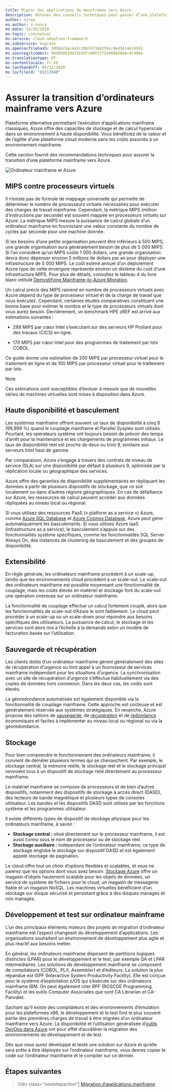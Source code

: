 ```yaml
---
title: Migrer des applications de mainframes vers Azure
description: Obtenez des conseils techniques pour passer d’une plateforme mainframe aux capacités de stockage et de calcul hyperscale d’Azure dans un environnement à haute disponibilité.
author: njray
ms.author: v-nanra
ms.date: 12/26/2018
ms.topic: conceptual
ms.service: cloud-adoption-framework
ms.subservice: migrate
ms.openlocfilehash: 3d50dc6ec4a2c20b7d73bd2f0cc0ed3414e24581
ms.sourcegitcommit: 60d8b863d431b5d7c005f2f14488620b6c4c49be
ms.translationtype: HT
ms.contentlocale: fr-FR
ms.lasthandoff: 05/12/2020
ms.locfileid: "83217640"
---
```

<!-- cSpell:ignore njray nanra vCPUs Proliant Sysplex IPLs DASDs LPARs ISPF Panvalet -->

# <a name="make-the-switch-from-mainframes-to-azure"></a>Assurer la transition d’ordinateurs mainframe vers Azure

Plateforme alternative permettant l’exécution d’applications mainframe classiques, Azure offre des capacités de stockage et de calcul hyperscale dans un environnement à haute disponibilité. Vous bénéficiez de la valeur et de l’agilité d’une plateforme cloud moderne sans les coûts associés à un environnement mainframe.

Cette section fournit des recommandations techniques pour assurer la transition d’une plateforme mainframe vers Azure.

![Ordinateur mainframe et Azure](../../_images/mainframe-migration/make-the-switch.png)

<!-- docsTest:ignore "vs. vCPUs" -->

## <a name="mips-vs-vcpus"></a>MIPS contre processeurs virtuels

Il n’existe pas de formule de mappage universelle qui permette de déterminer le nombre de processeurs virtuels nécessaires pour exécuter des charges de travail mainframe. Cependant, la métrique MIPS (million d’instructions par seconde) est souvent mappée en processeurs virtuels sur Azure. La métrique MIPS mesure la puissance de calcul globale d’un ordinateur mainframe en fournissant une valeur constante du nombre de cycles par seconde pour une machine donnée.

Si les besoins d’une petite organisation peuvent être inférieurs à 500 MIPS, une grande organisation aura généralement besoin de plus de 5 000 MIPS. Si l’on considère qu’un MIPS coûte 1 000 dollars, une grande organisation devra donc dépenser environ 5 millions de dollars par an pour déployer une infrastructure de 5 000 MIPS. Le coût estimé annuel d’un déploiement Azure type de cette envergure représente environ un dixième du coût d’une infrastructure MIPS. Pour plus de détails, consultez le tableau 4 du livre blanc intitulé [Demystifying Mainframe-to-Azure Migration](https://azure.microsoft.com/resources/demystifying-mainframe-to-azure-migration).

Un calcul précis des MIPS ramené en nombre de processeurs virtuels avec Azure dépend du type de processeur virtuel et de la charge de travail que vous exécutez. Cependant, certaines études comparatives constituent une bonne base pour estimer le nombre et le type de processeurs virtuels dont vous aurez besoin. Dernièrement, un benchmark HPE zREF est arrivé aux estimations suivantes :

- 288 MIPS par cœur Intel s’exécutant sur des serveurs HP Proliant pour des travaux (CICS) en ligne.

- 170 MIPS par cœur Intel pour des programmes de traitement par lots COBOL.

Ce guide donne une estimation de 200 MIPS par processeur virtuel pour le traitement en ligne et de 100 MIPS par processeur virtuel pour le traitement par lots.

> [!NOTE]
> Ces estimations sont susceptibles d’évoluer à mesure que de nouvelles séries de machines virtuelles sont mises à disposition dans Azure.

## <a name="high-availability-and-failover"></a>Haute disponibilité et basculement

Les systèmes mainframe offrent souvent un taux de disponibilité à cinq 9 (99,999 %) quand le couplage mainframe et Parallel Sysplex sont utilisés. Pourtant, les opérateurs système ont toujours besoin de prévoir des temps d’arrêt pour la maintenance et les chargements de programmes initiaux. Le taux de disponibilité réel est proche de deux ou trois 9, similaire aux serveurs Intel haut de gamme.

Par comparaison, Azure s’engage à travers des contrats de niveau de service (SLA) sur une disponibilité par défaut à plusieurs 9, optimisée par la réplication locale ou géographique des services.

Azure offre des garanties de disponibilité supplémentaires en répliquant les données à partir de plusieurs dispositifs de stockage, que ce soit localement ou dans d’autres régions géographiques. En cas de défaillance sur Azure, les ressources de calcul peuvent accéder aux données répliquées au niveau local ou régional.

Si vous utilisez des ressources PaaS (« platform as a service ») Azure, comme [Azure SQL Database](https://docs.microsoft.com/azure/sql-database/sql-database-technical-overview) et [Azure Cosmos Database](https://docs.microsoft.com/azure/cosmos-db/introduction), Azure peut gérer automatiquement les basculements. Si vous utilisez Azure IaaS (infrastructure as a service), le basculement s’appuie sur des fonctionnalités système spécifiques, comme les fonctionnalités SQL Server Always On, des instances de clustering de basculement et des groupes de disponibilité.

## <a name="scalability"></a>Extensibilité

En règle générale, les ordinateurs mainframe procèdent à un scale-up, tandis que les environnements cloud procèdent à un scale-out. Le scale-out des ordinateurs mainframe est possible moyennant une fonctionnalité de couplage, mais les coûts élevés en matériel et stockage font du scale-out une opération onéreuse sur un ordinateur mainframe.

La fonctionnalité de couplage effectue un calcul fortement couplé, alors que les fonctionnalités de scale-out d’Azure le sont faiblement. Le cloud peut procéder à un scale-up ou un scale-down pour répondre aux besoins spécifiques des utilisateurs. La puissance de calcul, le stockage et les services sont alors mis à l’échelle à la demande selon un modèle de facturation basée sur l’utilisation.

## <a name="backup-and-recovery"></a>Sauvegarde et récupération

Les clients dotés d’un ordinateur mainframe gèrent généralement des sites de récupération d’urgence ou font appel à un fournisseur de services mainframe indépendant pour les situations d’urgence. La synchronisation avec un site de récupération d’urgence s’effectue habituellement via des copies de données hors connexion. Dans les deux cas, les coûts sont élevés.

La géoredondance automatisée est également disponible via la fonctionnalité de couplage mainframe. Cette approche est coûteuse et est généralement réservée aux systèmes stratégiques. En revanche, Azure propose des options de [sauvegarde](https://docs.microsoft.com/azure/backup/backup-overview), de [récupération](https://docs.microsoft.com/azure/site-recovery/site-recovery-overview) et de [redondance](https://docs.microsoft.com/azure/storage/common/storage-redundancy) économiques et faciles à implémenter au niveau local ou régional ou via la géoredondance.

## <a name="storage"></a>Stockage

Pour bien comprendre le fonctionnement des ordinateurs mainframe, il convient de démêler plusieurs termes qui se chevauchent. Par exemple, le stockage central, la mémoire réelle, le stockage réel et le stockage principal renvoient tous à un dispositif de stockage relié directement au processeur mainframe.

Le matériel mainframe se compose de processeurs et de bien d’autres dispositifs, notamment des dispositifs de stockage à accès direct (DASD), des lecteurs de bande magnétique et plusieurs types de consoles utilisateur. Les bandes et les dispositifs DASD sont utilisés par les fonctions système et les programmes utilisateur.

Il existe différents types de dispositif de stockage physique pour les ordinateurs mainframe, à savoir :

- **Stockage central :** situé directement sur le processeur mainframe, il est aussi connu sous le nom de processeur ou de stockage réel.
- **Stockage auxiliaire :** indépendant de l’ordinateur mainframe, ce type de stockage englobe le stockage sur dispositif DASD et est également appelé stockage de pagination.

Le cloud offre tout un choix d’options flexibles et scalables, et vous ne paierez que les options dont vous avez besoin. [Stockage Azure](https://docs.microsoft.com/azure/storage/common/storage-introduction) offre un magasin d’objets hautement scalable pour les objets de données, un service de système de fichiers pour le cloud, un magasin de messagerie fiable et un magasin NoSQL. Les machines virtuelles bénéficient d’un stockage sur disque sécurisé et persistant grâce à des disques managés et non managés.

## <a name="mainframe-development-and-testing"></a>Développement et test sur ordinateur mainframe

L’un des principaux éléments moteurs des projets de migration d’ordinateur mainframe est l’aspect changeant du développement d’applications. Les organisations souhaitent un environnement de développement plus agile et plus réactif aux besoins métier.

En général, les ordinateurs mainframe disposent de partitions logiques distinctes (LPAR) pour le développement et le test, par exemple QA et LPAR intermédiaires. Les solutions de développement mainframe se composent de compilateurs (COBOL, PL/I, Assembler) et d’éditeurs. La solution la plus répandue est ISPF (Interactive System Productivity Facility). Elle est conçue pour le système d’exploitation z/OS qui s’exécute sur des ordinateurs mainframe IBM. On peut également citer RPF (ROSCOE Programming Facility) et les outils Computer Associates que sont CA Librarian et CA-Panvalet.

Sachant qu’il existe des compilateurs et des environnements d’émulation pour les plateformes x86, le développement et le test font le plus souvent partie des premières charges de travail à être migrées d’un ordinateur mainframe vers Azure. La disponibilité et l’utilisation généralisée d’[outils DevOps dans Azure](https://azure.microsoft.com/solutions/devops) ont pour effet d’accélérer la migration des environnements de développement et de test.

Dès que vous aurez développé et testé une solution sur Azure et qu’elle sera prête à être déployée sur l’ordinateur mainframe, vous devrez copier le code sur l’ordinateur mainframe et le compiler sur ce dernier.

## <a name="next-steps"></a>Étapes suivantes

> [!div class="nextstepaction"]
> [Migration d’applications mainframe](./application-strategies.md)

